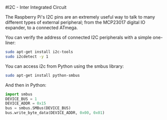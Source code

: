 <!--
---
name: I2C
description: Raspberry Pi i2c pins
pincount: 2
pin:
  '3':
    name: Data
    direction: both
    active: high
  '5':
    name: Clock
    direction: both
    active: high
  '27':
    name: EEPROM Data
    direction: both
    active: high
  '28':
    name: EEPROM Clock
    direction: both
    active: high

-->
#I2C - Inter Integrated Circuit

The Raspberry Pi's I2C pins are an extremely useful way to talk to many different types of external peripheral; from the MCP23017 digital IO expander, to a connected ATmega.

You can verify the address of connected I2C peripherals with a simple one-liner:

```bash
sudo apt-get install i2c-tools
sudo i2cdetect -y 1
```

You can access i2c from Python using the smbus library:

```bash
sudo apt-get install python-smbus
```

And then in Python:

```python
import smbus
DEVICE_BUS = 1
DEVICE_ADDR = 0x15
bus = smbus.SMBus(DEVICE_BUS)
bus.write_byte_data(DEVICE_ADDR, 0x00, 0x01)
```